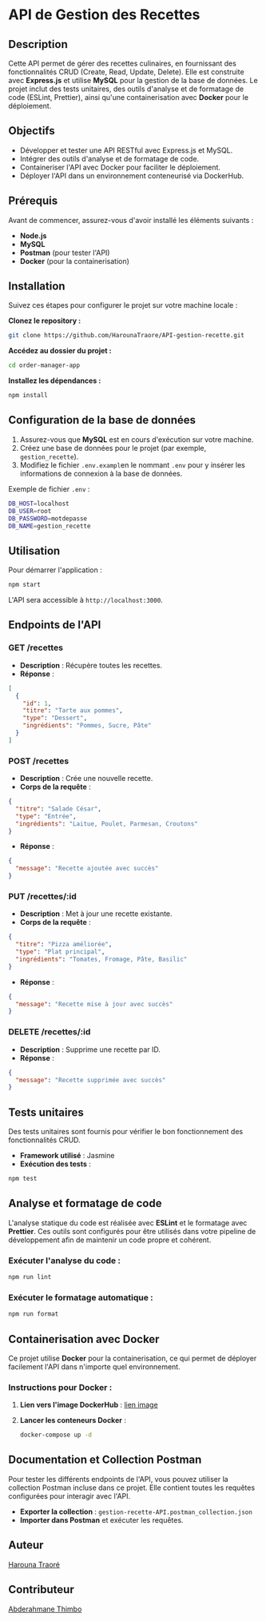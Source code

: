 # API de Gestion des Recettes

## Description

Cette API permet de gérer des recettes culinaires, en fournissant des fonctionnalités CRUD (Create, Read, Update, Delete). Elle est construite avec **Express.js** et utilise **MySQL** pour la gestion de la base de données. Le projet inclut des tests unitaires, des outils d'analyse et de formatage de code (ESLint, Prettier), ainsi qu'une containerisation avec **Docker** pour le déploiement.

## Objectifs

- Développer et tester une API RESTful avec Express.js et MySQL.
- Intégrer des outils d'analyse et de formatage de code.
- Containeriser l'API avec Docker pour faciliter le déploiement.
- Déployer l'API dans un environnement conteneurisé via DockerHub.

## Prérequis

Avant de commencer, assurez-vous d'avoir installé les éléments suivants :

- **Node.js**
- **MySQL**
- **Postman** (pour tester l'API)
- **Docker** (pour la containerisation)

## Installation

Suivez ces étapes pour configurer le projet sur votre machine locale :

**Clonez le repository :**

```bash
git clone https://github.com/HarounaTraore/API-gestion-recette.git
```

**Accédez au dossier du projet :**

```bash
cd order-manager-app
```

**Installez les dépendances :**

```bash
npm install
```

## Configuration de la base de données

1. Assurez-vous que **MySQL** est en cours d'exécution sur votre machine.
2. Créez une base de données pour le projet (par exemple, `gestion_recette`).
3. Modifiez le fichier `.env.exampl`en le nommant `.env` pour y insérer les informations de connexion à la base de données.

Exemple de fichier `.env` :

```bash
DB_HOST=localhost
DB_USER=root
DB_PASSWORD=motdepasse
DB_NAME=gestion_recette
```

## Utilisation


Pour démarrer l'application :

```bash
npm start
```

L'API sera accessible à `http://localhost:3000`.

## Endpoints de l'API

### GET /recettes

- **Description** : Récupère toutes les recettes.
- **Réponse** :

```json
[
  {
    "id": 1,
    "titre": "Tarte aux pommes",
    "type": "Dessert",
    "ingrédients": "Pommes, Sucre, Pâte"
  }
]
```

### POST /recettes

- **Description** : Crée une nouvelle recette.
- **Corps de la requête** :

```json
{
  "titre": "Salade César",
  "type": "Entrée",
  "ingrédients": "Laitue, Poulet, Parmesan, Croutons"
}
```

- **Réponse** :

```json
{
  "message": "Recette ajoutée avec succès"
}
```

### PUT /recettes/:id

- **Description** : Met à jour une recette existante.
- **Corps de la requête** :

```json
{
  "titre": "Pizza améliorée",
  "type": "Plat principal",
  "ingrédients": "Tomates, Fromage, Pâte, Basilic"
}
```

- **Réponse** :

```json
{
  "message": "Recette mise à jour avec succès"
}
```

### DELETE /recettes/:id

- **Description** : Supprime une recette par ID.
- **Réponse** :

```json
{
  "message": "Recette supprimée avec succès"
}
```

## Tests unitaires

Des tests unitaires sont fournis pour vérifier le bon fonctionnement des fonctionnalités CRUD.

- **Framework utilisé** : Jasmine
- **Exécution des tests** :

```bash
npm test
```

## Analyse et formatage de code

L'analyse statique du code est réalisée avec **ESLint** et le formatage avec **Prettier**. Ces outils sont configurés pour être utilisés dans votre pipeline de développement afin de maintenir un code propre et cohérent.

### Exécuter l'analyse du code :

```bash
npm run lint
```

### Exécuter le formatage automatique :

```bash
npm run format
```

## Containerisation avec Docker

Ce projet utilise **Docker** pour la containerisation, ce qui permet de déployer facilement l'API dans n'importe quel environnement.

### Instructions pour Docker :

1. **Lien vers l'image DockerHub** : [ lien image](https://hub.docker.com/r/harounatraore/recette)

2. **Lancer les conteneurs Docker** :

   ```bash
   docker-compose up -d
   ```

## Documentation et Collection Postman

Pour tester les différents endpoints de l'API, vous pouvez utiliser la collection Postman incluse dans ce projet. Elle contient toutes les requêtes configurées pour interagir avec l'API.

- **Exporter la collection** : `gestion-recette-API.postman_collection.json`
- **Importer dans Postman** et exécuter les requêtes.

## Auteur

[Harouna Traoré](https://github.com/HarounaTraore)

## Contributeur

[Abderahmane Thimbo](https://github.com/AbderahmaneThimbo)
